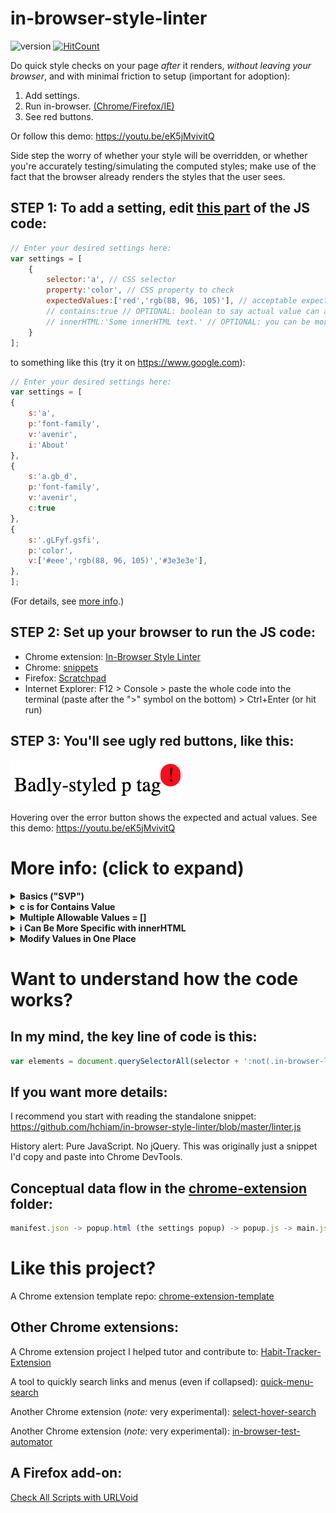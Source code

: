 # in-browser-style-linter

![version](https://img.shields.io/github/release/hchiam/in-browser-style-linter) [![HitCount](http://hits.dwyl.com/hchiam/in-browser-style-linter.svg)](http://hits.dwyl.com/hchiam/in-browser-style-linter)

Do quick style checks on your page _after_ it renders, _without leaving your browser_, and with minimal friction to setup (important for adoption): 

1. Add settings. 
2. Run in-browser. [(Chrome/Firefox/IE)](https://github.com/hchiam/in-browser-style-linter#step-2-set-up-your-browser-to-run-the-js-code)
3. See red buttons.

Or follow this demo: https://youtu.be/eK5jMvivitQ

Side step the worry of whether your style will be overridden, or whether you're accurately testing/simulating the computed styles; make use of the fact that the browser already renders the styles that the user sees.

## STEP 1: To add a setting, edit [this part](https://github.com/hchiam/in-browser-style-linter/blob/master/linter.js#L3) of the JS code:
```js
// Enter your desired settings here:
var settings = [
    {
        selector:'a', // CSS selector
        property:'color', // CSS property to check
        expectedValues:['red','rgb(88, 96, 105)'], // acceptable expected values of property
        // contains:true // OPTIONAL: boolean to say actual value can at least contain the expected value
        // innerHTML:'Some innerHTML text.' // OPTIONAL: you can be more specific than CSS selectors
    }
];
```
to something like this (try it on https://www.google.com):
```js
// Enter your desired settings here:
var settings = [
{
    s:'a',
    p:'font-family',
    v:'avenir',
    i:'About'
},
{
    s:'a.gb_d',
    p:'font-family',
    v:'avenir',
    c:true
},
{
    s:'.gLFyf.gsfi',
    p:'color',
    v:['#eee','rgb(88, 96, 105)','#3e3e3e'],
},
];
```

(For details, see [more info](https://github.com/hchiam/in-browser-style-linter#more-info-click-to-expand).)

## STEP 2: Set up your browser to run the JS code:
* Chrome extension: [In-Browser Style Linter](https://chrome.google.com/webstore/detail/in-browser-style-linter/mopnkclaipjghhmneijljnljeimjahfc)
* Chrome: [snippets](https://developers.google.com/web/tools/chrome-devtools/snippets)
* Firefox: [Scratchpad](https://developer.mozilla.org/en-US/docs/Tools/Scratchpad)
* Internet Explorer: F12 > Console > paste the whole code into the terminal (paste after the ">" symbol on the bottom) > Ctrl+Enter (or hit run)

## STEP 3: You'll see ugly red buttons, like this:

![image](https://github.com/hchiam/in-browser-style-linter/blob/master/example-screenshot.png)

Hovering over the error button shows the expected and actual values. See this demo: https://youtu.be/eK5jMvivitQ


# More info: (click to expand)

<details>
<summary><strong>Basics ("SVP")</strong></summary>

Minimal required info:

```js
var settings = [
    {
        selector:'a', // a CSS selector like 'div span a:hover'
        property:'color', // a CSS property
        value:'red' // the expected value after page render
    }
];
```

All parameters have short forms to let you save on keystrokes. Here's an equivalent to the example above:

```js
var settings = [
    {
        s:'a', // s is for selector
        p:'color', // p is for property
        v:'red' // v (or ev) is for expected value
    }
];
```

</details>

<details>
<summary><strong>c is for Contains Value</strong></summary>

To relax the matching of the property value to simply "contain" the expected value, set the optional **contains** parameter to true:

```js
var settings = [
    {
        selector:'a',
        property:'background',
        value:'#333',
        contains:true // would not flag '#333 url("img_tree.gif") no-repeat fixed center' as error
    }
];
```

All parameters have short forms to let you save on keystrokes. Here's an equivalent to the example above:

```js
var settings = [
    {
        s:'a',
        p:'background',
        v:'#333',
        c:true // would not flag '#333 url("img_tree.gif") no-repeat fixed center' as error
    }
];
```
</details>

<details>
<summary><strong>Multiple Allowable Values = []</strong></summary>

To specify several allowable expected values, use an array:

```js
var settings = [
    {
        selector:'a',
        property:'color',
        value:['red', 'rgb(88, 96, 105)']
    }
];
```

This is also compatible with the "contains" option (see above).

</details>

<details>
<summary><strong>i Can Be More Specific with innerHTML</strong></summary>

To specify elements that have a specific innerHTML (in addition to the CSS selector), set the optional parameter value:

```js
var settings = [
    {
        selector:'a',
        property:'color',
        innerHTML:'Some innerHTML text.', // check the color of <a> tags with this innerHTML
        value:'rgb(88, 96, 105)'
    }
];
```

All parameters have short forms to let you save on keystrokes. Here's an equivalent to the example above:

```js
var settings = [
    {
        s:'a',
        p:'color',
        i:'Some innerHTML text.', // check the color of <a> tags with this innerHTML
        v:'rgb(88, 96, 105)'
    }
];
```
</details>

<details>
<summary><strong>Modify Values in One Place</strong></summary>

You can use variables to update properties in one place instead of updating the whole settings array. For example:

```js
var myColour = 'blue'; // you edit the value here, just one place

var settings = [
    {
        s:'button.btn.btn-info',
        p:'background',
        v:myColour
    },
    ...
    {
        s:'a.some-fancy-button',
        p:'background',
        v:myColour
    },
    ...
    {
        s:'label.consistent-styling-ftw'
        p:'background',
        v:myColour
    }
];
```

And avoid situations like this:

```js
var settings = [
    {
        s:'button.btn.btn-info',
        p:'background',
        v:'blue' // edit here
    },
    ...
    {
        s:'a.some-fancy-button',
        p:'background',
        v:'blue' // and here
    },
    ...
    {
        s:'label.consistent-styling-ftw'
        p:'background',
        v:'lightblue' // oops I forgot, where else do I have to change this?
    }
];
```
</details>

# Want to understand how the code works?

## In my mind, the key line of code is this:

```js
var elements = document.querySelectorAll(selector + ':not(.in-browser-linter-button)');
```

## If you want more details:

I recommend you start with reading the standalone snippet: https://github.com/hchiam/in-browser-style-linter/blob/master/linter.js

History alert: Pure JavaScript. No jQuery. This was originally just a snippet I'd copy and paste into Chrome DevTools.

## Conceptual data flow in the [chrome-extension](https://github.com/hchiam/in-browser-style-linter/tree/master/chrome-extension) folder:

```js
manifest.json -> popup.html (the settings popup) -> popup.js -> main.js -> (the summary popup)
```

# Like this project?

A Chrome extension template repo: [chrome-extension-template](https://github.com/hchiam/chrome-extension-template)

## Other Chrome extensions:

A Chrome extension project I helped tutor and contribute to: [Habit-Tracker-Extension](https://github.com/marko-polo-cheno/Habit-Tracker-Extension)

A tool to quickly search links and menus (even if collapsed): [quick-menu-search](https://github.com/hchiam/quick-menu-search)

Another Chrome extension (_note:_ very experimental): [select-hover-search](https://github.com/hchiam/select-hover-search)

Another Chrome extension (_note:_ very experimental): [in-browser-test-automator](https://github.com/hchiam/in-browser-test-automator)

## A Firefox add-on:

[Check All Scripts with URLVoid](https://github.com/hchiam/urlvoid-firefox-extension)
